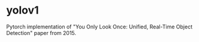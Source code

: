 # yolov1
Pytorch implementation of "You Only Look Once: Unified, Real-Time Object Detection" paper from 2015.
